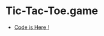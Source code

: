 # Tic-Tac-Toe.game

 + <a href="https://gist.github.com/Kishnptll/34737ea0ce8b3bc245a349c76cfe36d7"> Code is Here ! </a>
<script src="https://gist.github.com/Kishnptll/34737ea0ce8b3bc245a349c76cfe36d7.js">
</script>
